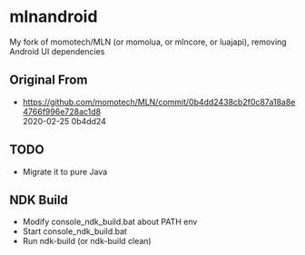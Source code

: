 # mlnandroid
My fork of momotech/MLN (or momolua, or mlncore, or luajapi), removing Android UI dependencies

## Original From    
* https://github.com/momotech/MLN/commit/0b4dd2438cb2f0c87a18a8e4766f996e728ac1d8  
2020-02-25 0b4dd24  

## TODO  
* Migrate it to pure Java  

## NDK Build  
* Modify console_ndk_build.bat about PATH env    
* Start console_ndk_build.bat  
* Run ndk-build (or ndk-build clean)  
